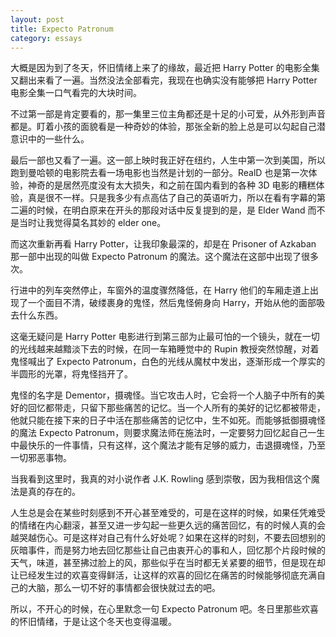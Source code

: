 ```yaml
---
layout: post
title: Expecto Patronum
category: essays
---
```


大概是因为到了冬天，怀旧情绪上来了的缘故，最近把 Harry Potter 的电影全集又翻出来看了一遍。当然没法全部看完，我现在也确实没有能够把 Harry Potter 电影全集一口气看完的大块时间。

不过第一部是肯定要看的，那一集里三位主角都还是十足的小可爱，从外形到声音都是。盯着小孩的面貌看是一种奇妙的体验，那张全新的脸上总是可以勾起自己潜意识中的一些什么。

最后一部也又看了一遍。这一部上映时我正好在纽约，人生中第一次到美国，所以跑到曼哈顿的电影院去看一场电影也当然是计划的一部分。RealD 也是第一次体验，神奇的是居然亮度没有太大损失，和之前在国内看到的各种 3D 电影的糟糕体验，真是很不一样。只是我多少有点高估了自己的英语听力，所以在看有字幕的第二遍的时候，在明白原来在开头的那段对话中反复提到的是，是 Elder Wand 而不是当时让我觉得莫名其妙的 elder one。

而这次重新再看 Harry Potter，让我印象最深的，却是在 Prisoner of Azkaban 那一部中出现的叫做 Expecto Patronum 的魔法。这个魔法在这部中出现了很多次。

行进中的列车突然停止，车窗外的温度骤然降低，在 Harry 他们的车厢走道上出现了一个面目不清，破缕裹身的鬼怪，然后鬼怪俯身向 Harry，开始从他的面部吸去什么东西。

这毫无疑问是 Harry Potter 电影进行到第三部为止最可怕的一个镜头，就在一切的光线越来越黯淡下去的时候，在同一车箱睡觉中的 Rupin 教授突然惊醒，对着鬼怪喊出了 Expecto Patronum，白色的光线从魔杖中发出，逐渐形成一个厚实的半圆形的光罩，将鬼怪挡开了。

鬼怪的名字是 Dementor，摄魂怪。当它攻击人时，它会将一个人脑子中所有的美好的回忆都带走，只留下那些痛苦的记忆。当一个人所有的美好的记忆都被带走，他就只能在接下来的日子中活在那些痛苦的记忆中，生不如死。而能够抵御摄魂怪的魔法 Expecto Patronum，则要求魔法师在施法时，一定要努力回忆起自己一生中最快乐的一件事情，只有这样，这个魔法才能有足够的威力，击退摄魂怪，乃至一切邪恶事物。

当我看到这里时，我真的对小说作者 J.K. Rowling 感到崇敬，因为我相信这个魔法是真的存在的。

人生总是会在某些时刻感到不开心甚至难受的，可是在这样的时候，如果任凭难受的情绪在内心翻滚，甚至又进一步勾起一些更久远的痛苦回忆，有的时候人真的会越哭越伤心。可是这样对自己有什么好处呢？如果在这样的时刻，不要去回想别的灰暗事件，而是努力地去回忆那些让自己由衷开心的事和人，回忆那个片段时候的天气，味道，甚至拂过脸上的风，那些似乎在当时都无关紧要的细节，但是现在却让已经发生过的欢喜变得鲜活，让这样的欢喜的回忆在痛苦的时候能够彻底充满自己的大脑，那么一切不好的事情都会很快就过去的吧。

所以，不开心的时候，在心里默念一句 Expecto Patronum 吧。冬日里那些欢喜的怀旧情绪，于是让这个冬天也变得温暖。